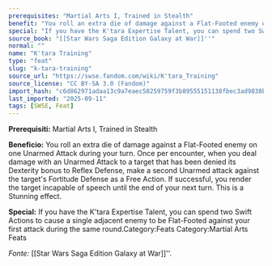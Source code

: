 ```yaml
---
prerequisites: "Martial Arts I, Trained in Stealth"
benefit: "You roll an extra die of damage against a Flat-Footed enemy on one Unarmed Attack during your turn.  Once per encounter, when you deal damage with an Unarmed Attack to a target that has been denied its Dexterity bonus to Reflex Defense, make a second Unarmed attack against the target's Fortitude Defense as a Free Action. If successful, you render the target incapable of speech until the end of your next turn. This is a Stunning effect."
special: "If you have the K'tara Expertise Talent, you can spend two Swift Actions to cause a single adjacent enemy to be Flat-Footed against your first attack during the same round.Category:Feats Category:Martial Arts Feats"
source_book: "[[Star Wars Saga Edition Galaxy at War]]''"
normal: ""
name: "K'tara Training"
type: "feat"
slug: "k-tara-training"
source_url: "https://swse.fandom.com/wiki/K'tara_Training"
source_license: "CC BY-SA 3.0 (Fandom)"
import_hash: "c6d862971adaa13c9a7eaec58259759f3b89555151138fbec3ad9838b9e52db4"
last_imported: "2025-09-11"
tags: [SWSE, Feat]
---
```

**Prerequisiti:** Martial Arts I, Trained in Stealth

**Beneficio:** You roll an extra die of damage against a Flat-Footed enemy on one Unarmed Attack during your turn.  Once per encounter, when you deal damage with an Unarmed Attack to a target that has been denied its Dexterity bonus to Reflex Defense, make a second Unarmed attack against the target's Fortitude Defense as a Free Action. If successful, you render the target incapable of speech until the end of your next turn. This is a Stunning effect.

**Special:** If you have the K'tara Expertise Talent, you can spend two Swift Actions to cause a single adjacent enemy to be Flat-Footed against your first attack during the same round.Category:Feats Category:Martial Arts Feats

*Fonte:* [[Star Wars Saga Edition Galaxy at War]]''.